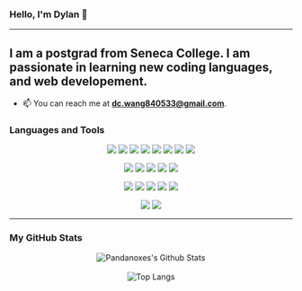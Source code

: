 ### Hello, I'm Dylan 👋

<hr></hr>

## I am a postgrad from Seneca College. I am passionate in learning new coding languages, and web developement.

- 📫 You can reach me at **dc.wang840533@gmail.com**.

### Languages and Tools

<!-- Langagues -->
<p align="center">
<img src= "https://img.shields.io/badge/Java-ED8B00?style=for-the-badge&logo=java&logoColor=white"/>
<img src= "https://img.shields.io/badge/C%2B%2B-00599C?style=for-the-badge&logo=c%2B%2B&logoColor=white"/>
<img src= "https://img.shields.io/badge/C-00599C?style=for-the-badge&logo=c&logoColor=white"/>
<img src= "https://img.shields.io/badge/Python-3776AB?style=for-the-badge&logo=python&logoColor=white"/>
<img src= "https://img.shields.io/badge/JavaScript-F7DF1E?style=for-the-badge&logo=javascript&logoColor=black"/>
<img src= "https://img.shields.io/badge/HTML5-E34F26?style=for-the-badge&logo=html5&logoColor=white"/>
<img src= "https://img.shields.io/badge/CSS3-1572B6?style=for-the-badge&logo=css3&logoColor=white"/>
<img src= "https://img.shields.io/badge/Sass-CC6699?style=for-the-badge&logo=sass&logoColor=white"/>
</p>
<!-- Framework -->
<p align="center">
<img src= "https://img.shields.io/badge/React-20232A?style=for-the-badge&logo=react&logoColor=61DAFB"/>
<img src= "https://img.shields.io/badge/Angular-DD0031?style=for-the-badge&logo=angular&logoColor=white"/>
<img src= "https://img.shields.io/badge/Node.js-43853D?style=for-the-badge&logo=node.js&logoColor=white"/>
<img src= "https://img.shields.io/badge/Bootstrap-563D7C?style=for-the-badge&logo=bootstrap&logoColor=white"/>
<img src= "https://img.shields.io/badge/Express.js-404D59?style=for-the-badge"/>
</p>
<!-- IDE -->
<p align="center">
<img src="https://img.shields.io/badge/Visual Studio Code%20-%23007ACC.svg?&style=for-the-badge&logo=visual-studio-code&logoColor=white"/>
<img src="https://img.shields.io/badge/Visual Studio%20-%235C2D91.svg?&style=for-the-badge&logo=visual-studio&logoColor=white"/>
<img src="https://img.shields.io/badge/Eclipse%20IDE%20-%232C2255.svg?&style=for-the-badge&logo=eclipse-ide&logoColor=white"/>
<img src="https://img.shields.io/badge/IntelliJ%20IDEA%20-%23000000.svg?&style=for-the-badge&logo=intellij-idea&logoColor=white"/>
<img src= "https://img.shields.io/badge/Heroku-430098?style=for-the-badge&logo=heroku&logoColor=white"/>
</p>
<!-- Database -->
<p align="center">
<img src="https://img.shields.io/badge/MongoDB-4EA94B?style=for-the-badge&logo=mongodb&logoColor=white"/>
<img src="https://img.shields.io/badge/PostgreSQL-316192?style=for-the-badge&logo=postgresql&logoColor=white"/>
</p>

---

###  My GitHub Stats

<div align="center">
<img  alt ="Pandanoxes's Github Stats"src="https://github-readme-stats.vercel.app/api?username=rifxtt&show_icons=true&theme=synthwave">
</div>
<br>
<div align="center">
<img alt ="Top Langs"src="https://github-readme-stats.vercel.app/api/top-langs/?username=rifxtt&layout=compact&theme=synthwave">
</div>

<br>
<br>

